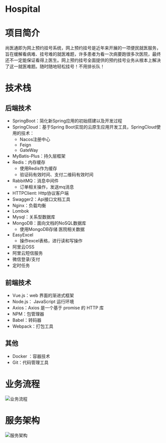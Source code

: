 # Hospital
# 项目简介

尚医通即为网上预约挂号系统，网上预约挂号是近年来开展的一项便民就医服务，旨在缓解看病难、挂号难的就医难题，许多患者为看一次病要跑很多次医院，最终还不一定能保证看得上医生。网上预约挂号全面提供的预约挂号业务从根本上解决了这一就医难题。随时随地轻松挂号！不用排长队！

# 技术栈

## 后端技术

- SpringBoot：简化新Spring应用的初始搭建以及开发过程
- SpringCloud：基于Spring Boot实现的云原生应用开发工具，SpringCloud使用的技术：
  - Nacos注册中心
  - Feign
  - GateWay
- MyBatis-Plus：持久层框架
- Redis：内存缓存
  - 使用Redis作为缓存
  - 验证码有效时间、支付二维码有效时间
- RabbitMQ：消息中间件
  - 订单相关操作，发送mq消息 
- HTTPClient: Http协议客户端
- Swagger2：Api接口文档工具
- Nginx：负载均衡
- Lombok
- Mysql：关系型数据库
- MongoDB：面向文档的NoSQL数据库
  - 使用MongoDB存储 医院相关数据
- EasyExcel
  - 操作excel表格，进行读和写操作
 - 阿里云OSS
 - 阿里云短信服务
 - 微信登录/支付
 - 定时任务


## 前端技术

- Vue.js：web 界面的渐进式框架
- Node.js： JavaScript 运行环境
- Axios：Axios 是一个基于 promise 的 HTTP 库
- NPM：包管理器
- Babel：转码器
- Webpack：打包工具

## 其他

- Docker ：容器技术
- Git：代码管理工具

# 业务流程

![业务流程](https://user-images.githubusercontent.com/62464956/110754494-dc668e00-8282-11eb-8796-bafe40e99330.png)


# 服务架构

![服务架构](https://user-images.githubusercontent.com/62464956/110754536-e9837d00-8282-11eb-9b99-8ddbd87d1a14.png)
